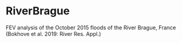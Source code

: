 # RiverBrague
FEV analysis of the October 2015 floods of the River Brague, France (Bokhove et al. 2019: River Res. Appl.)

